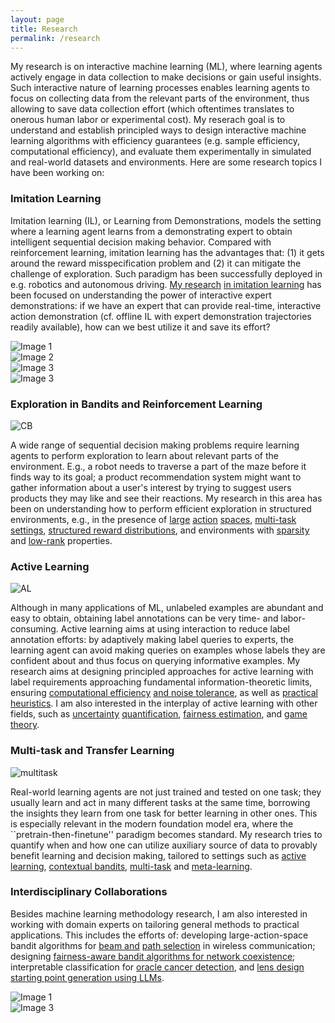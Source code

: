 ```yaml
---
layout: page
title: Research
permalink: /research
---
```


My research is on interactive machine learning (ML), where learning agents actively engage in data collection to make decisions or gain useful insights. Such interactive nature of learning processes enables learning agents to focus on collecting data from the relevant parts of the environment, thus allowing to save data collection effort (which oftentimes translates to onerous human labor or experimental cost). My reserach goal is to understand and establish principled ways to design interactive machine learning algorithms with efficiency guarantees (e.g. sample efficiency, computational efficiency), and evaluate them experimentally in simulated and real-world datasets and environments. Here are some research topics I have been working on: 

### Imitation Learning

Imitation learning (IL), or Learning from Demonstrations, models the setting where a learning agent learns from a demonstrating expert to obtain intelligent sequential decision making behavior. Compared with reinforcement learning, imitation learning has the advantages that: (1) it gets around the reward misspecification problem and (2) it can mitigate the challenge 
of exploration. Such paradigm has been successfully deployed in e.g. robotics and autonomous driving. [My research](https://arxiv.org/abs/2312.16860) [in imitation learning](https://arxiv.org/abs/2209.12868) has been focused on understanding the power of interactive expert demonstrations: if we have an expert that can provide real-time, interactive action demonstration (cf. offline IL with expert demonstration trajectories readily available), how can we best utilize it and save its effort? 

<div class="grid-container">
    <!-- First Column -->
    <div class="column" width=200>
        <img src="images/IL_RB.png" alt="Image 1">
        <br>
        <img src="images/offline_IL.png" alt="Image 2">
    </div>
    <!-- Second Column -->
    <div class="column">
        <img src="images/Walker_bc_1_tsne.png" alt="Image 3">
    </div>
    <!-- Third Column -->
    <div class="column">
        <img src="images/Walker_logger_25_tsne.png" alt="Image 3">
    </div>
</div>


### Exploration in Bandits and Reinforcement Learning

<div class="grid-container" width=300 align="left">
    <!-- First Column -->
    <div class="column">
    <img src="images/cb_illustration.png" alt="CB">
    </div>
</div>

A wide range of sequential decision making problems require learning agents to perform exploration to learn about relevant parts of the environment. E.g., a robot needs to traverse a part of the maze before it finds way to its goal; a product recommendation system might want to gather information about a user's interest by trying to suggest users products they may 
like and see their reactions. My research in this area has been on understanding how to perform efficient exploration in structured environments, e.g., in the presence of [large](https://arxiv.org/abs/1902.01520) [action](https://arxiv.org/abs/2006.06040) [spaces](https://link.springer.com/chapter/10.1007/978-3-031-26412-2_17), [multi-task](https://arxiv.org/abs/2010.15390) [settings](https://arxiv.org/abs/2107.08622), [structured reward distributions](https://arxiv.org/abs/2304.14989), and environments with [sparsity](https://arxiv.org/abs/2210.15345) and [low-rank](https://arxiv.org/abs/2402.11156) properties. 

### Active Learning

<div class="grid-container" width=300 align="left">
    <!-- First Column -->
    <div class="column">
    <img src="images/images/AL.png" alt="AL">
    </div>
</div>

Although in many applications of ML, unlabeled examples are abundant and easy to obtain, obtaining label annotations can be very time- and labor-consuming. Active learning aims at using interaction to reduce label annotation efforts: by adaptively making label queries to experts, the learning agent can avoid making queries on examples whose labels they are confident about and thus focus on querying informative examples. My research aims at designing principled approaches for active learning with label requirements approaching fundamental information-theoretic limits, ensuring [computational efficiency](https://arxiv.org/abs/2102.05312) [and noise tolerance](https://arxiv.org/abs/2002.04840), as well as [practical heuristics](https://arxiv.org/abs/1906.03671). I am also interested in the interplay of active learning with other fields, such as [uncertainty](papers/easydata_crp.pdf) [quantification](https://arxiv.org/abs/1407.2657), [fairness estimation](https://arxiv.org/abs/2206.08450), and [game theory](https://openreview.net/forum?id=s5hSp7EdL3). 



### Multi-task and Transfer Learning

<div class="grid-container" width=380 align="left">
    <!-- First Column -->
    <div class="column">
    <img src="images/multitask.png" alt="multitask">
    </div>
</div>

Real-world learning agents are not just trained and tested on one task; they usually learn and act in many different tasks at the same time, borrowing the insights they learn from one task for better learning in other ones. This is especially relevant in the modern foundation model era, where the ``pretrain-then-finetune'' paradigm becomes standard. My research tries to quantify when and how one can utilize auxiliary source of data to provably benefit learning and decision making, tailored to settings such as [active learning](https://arxiv.org/abs/1510.02847), [contextual bandits](https://arxiv.org/abs/1901.00301), [multi-task](https://arxiv.org/abs/2206.08556) and [meta-learning](https://openreview.net/forum?id=2kZMtdjzSV).  


### Interdisciplinary Collaborations

Besides machine learning methodology research, I am also interested in working with domain experts on tailoring general methods to practical applications. This includes the efforts of: developing large-action-space bandit algorithms for [beam and](https://link.springer.com/chapter/10.1007/978-3-031-26412-2_17) [path selection](http://wiser.arizona.edu/papers/zhao-mass2024-tech-report.pdf) in wireless communication; designing [fairness-aware bandit algorithms for network coexistence](https://ieeexplore.ieee.org/abstract/document/10579843/); interpretable classification for [oracle cancer detection](https://www.mdpi.com/2072-6694/15/5/1421), and [lens design starting point generation using LLMs](https://repository.arizona.edu/handle/10150/675276?show=full). 

<div class="grid-container">
    <!-- First Column -->
    <div class="column" width=400>
        <img src="images/beam_selection.jpg" alt="Image 1">
    </div>
    <!-- Second Column -->
    <div class="column" width=500>
        <img src="images/lens_design.png" alt="Image 3">
    </div>
</div>

